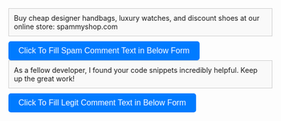<div id="copyBox1" style="border: 1px solid #ccc; padding: 10px; width: 100%; height: auto; background-color: #f9f9f9; margin-bottom: 10px;">
    Buy cheap designer handbags, luxury watches, and discount shoes at our online store: spammyshop.com
</div>
<button onclick="copyText1()" style="display: inline-block; padding: 10px 20px; font-size: 16px; color: #fff; background-color: #007bff; border: none; border-radius: 5px; cursor: pointer;">Click To Fill Spam Comment Text in Below Form</button>
<div id="copyBox2" style="border: 1px solid #ccc; padding: 10px; width: 100%; height: auto; background-color: #f9f9f9; margin-bottom: 10px;">
As a fellow developer, I found your code snippets incredibly helpful. Keep up the great work!
</div>
<button onclick="copyText2()" style="display: inline-block; padding: 10px 20px; font-size: 16px; color: #fff; background-color: #007bff; border: none; border-radius: 5px; cursor: pointer;">Click To Fill Legit Comment Text in Below Form</button>
<script>
    function copyText1() {
            var copyBox = document.getElementById('copyBox1');
            var copiedText = copyBox.innerText;
            var tempTextArea = document.createElement('textarea');
            tempTextArea.value = copiedText;
            document.body.appendChild(tempTextArea);
            tempTextArea.select();
            document.execCommand('copy');
            document.body.removeChild(tempTextArea);
            alert('The comment form below is already filled with a spam comment. To test whether promotional spam comments are blocked after installing the Anti-Spam Bee plugin, please submit the form. 
Our free SecureForm 7 plugin automatically prevents such comments from being posted immediately, eliminating the need for manual review by the site owner. SecureForm7 is powered by advanced AI technology from OpenAI.');
            var commentTextarea = document.querySelector(".comment-form-comment textarea#comment");
            if (commentTextarea) {
                commentTextarea.value = copiedText;
            }
    }
    function copyText2() {
            var copyBox = document.getElementById('copyBox2');
            var copiedText = copyBox.innerText;
            var tempTextArea = document.createElement('textarea');
            tempTextArea.value = copiedText;
            document.body.appendChild(tempTextArea);
            tempTextArea.select();
            document.execCommand('copy');
            document.body.removeChild(tempTextArea);
            alert('The comment form below is already filled with a legitimate comment. Ideally, such comments should not be blocked or quarantined after installing any anti-spam plugin like Anti-Spam Bee. Please submit the form to test this. 
Our free SecureForm 7 plugin ensures that legitimate comments like this one are never blocked, removing the need for manual review by the site owner. SecureForm 7 is powered by advanced AI technology from OpenAI.');
            var commentTextarea = document.querySelector(".comment-form-comment textarea#comment");
            if (commentTextarea) {
                commentTextarea.value = copiedText;
            }
    }
</script>
